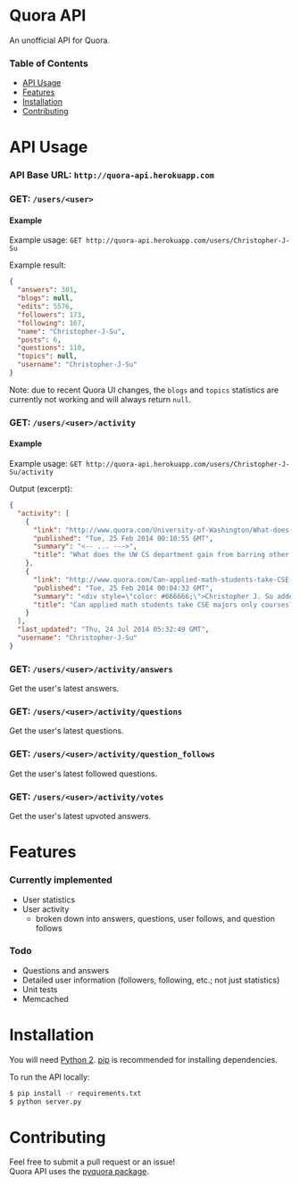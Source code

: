 Quora API
=========

An unofficial API for Quora.

### Table of Contents
* [API Usage](#api-usage)
* [Features](#features)
* [Installation](#installation)
* [Contributing](#contributing)

# API Usage
### API Base URL: `http://quora-api.herokuapp.com`

### GET: `/users/<user>`
#### Example
Example usage: `GET http://quora-api.herokuapp.com/users/Christopher-J-Su`

Example result:
```json
{
  "answers": 301, 
  "blogs": null, 
  "edits": 5576, 
  "followers": 173, 
  "following": 167, 
  "name": "Christopher-J-Su", 
  "posts": 6, 
  "questions": 110, 
  "topics": null, 
  "username": "Christopher-J-Su"
}
```
Note: due to recent Quora UI changes, the `blogs` and `topics` statistics are currently not working and will always return `null`.

### GET: `/users/<user>/activity`
#### Example
Example usage: `GET http://quora-api.herokuapp.com/users/Christopher-J-Su/activity`

Output (excerpt):
```json
{
  "activity": [
    {
      "link": "http://www.quora.com/University-of-Washington/What-does-the-UW-CS-department-gain-from-barring-other-UW-students-from-taking-its-courses/answer/Christopher-J-Su", 
      "published": "Tue, 25 Feb 2014 00:10:55 GMT", 
      "summary": "<-- ... --->", 
      "title": "What does the UW CS department gain from barring other UW students from taking its courses?"
    }, 
    {
      "link": "http://www.quora.com/Can-applied-math-students-take-CSE-majors-only-courses/answer/Christopher-J-Su", 
      "published": "Tue, 25 Feb 2014 00:04:33 GMT", 
      "summary": "<div style=\"color: #666666;\">Christopher J. Su added this answer.</div><br /><div id=\"ld_ihbjvp_3370\"><div style=\"font-weight: bold; color: #000000;\"><div class=\"hover_menu hidden hover_menu_wide hover_menu_cards\" id=\"__w2_qIjTQfx_menu\" style=\"display: none;\"><div class=\"hover_menu_nub\"></div><div class=\"hover_menu_contents\" id=\"__w2_qIjTQfx_menu_contents\"> </div></div><a class=\"user\" href=\"http://www.quora.com/Christopher-J-Su\" id=\"__w2_qIjTQfx_link\">Christopher J. Su</a></div><br />I think you might need to fill out a CSE course petition to take a 300+-level CSE course as a non-major: <span class=\"qlink_container\"><a class=\"external_link\" href=\"https://www.cs.washington.edu/prospective_students/undergrad/petition/\" target=\"_blank\">Petition for Non-Majors</a></span>.<br /><br /><a href=\"http://www.quora.com/Can-applied-math-students-take-CSE-majors-only-courses\" style=\"font-weight: bold;\">See question on Quora</a></div>", 
      "title": "Can applied math students take CSE majors only courses?"
    }
  ], 
  "last_updated": "Thu, 24 Jul 2014 05:32:49 GMT", 
  "username": "Christopher-J-Su"
}
```

### GET: `/users/<user>/activity/answers`
Get the user's latest answers.

### GET: `/users/<user>/activity/questions`
Get the user's latest questions.

### GET: `/users/<user>/activity/question_follows`
Get the user's latest followed questions.

### GET: `/users/<user>/activity/votes`
Get the user's latest upvoted answers.

# Features
### Currently implemented
* User statistics
* User activity
  * broken down into answers, questions, user follows, and question follows

### Todo
* Questions and answers
* Detailed user information (followers, following, etc.; not just statistics)
* Unit tests
* Memcached

# Installation
You will need [Python 2](https://www.python.org/download/). [pip](http://pip.readthedocs.org/en/latest/installing.html) is recommended for installing dependencies.

To run the API locally:
```bash
$ pip install -r requirements.txt
$ python server.py
```

# Contributing
Feel free to submit a pull request or an issue!  
Quora API uses the [pyquora package](https://github.com/csu/pyquora).